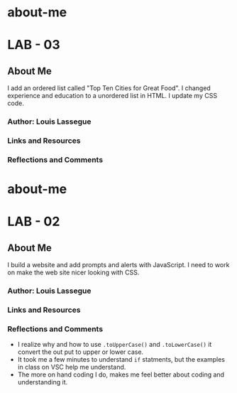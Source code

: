 # about-me

# LAB - 03

## About Me

I add an ordered list called "Top Ten Cities for Great Food". I changed experience and education to a unordered list in HTML.
I update my CSS code.

### Author: Louis Lassegue

### Links and Resources
<!-- * [submission PR](http://xyz.com) -->
<!-- * Any Links you used as reference -->

### Reflections and Comments



# about-me

# LAB - 02

## About Me

I build a website and add prompts and alerts with JavaScript. I need to work on make the web site nicer looking with CSS.

### Author: Louis Lassegue

### Links and Resources
<!-- * [submission PR](http://xyz.com) -->
<!-- * Any Links you used as reference -->

### Reflections and Comments
* I realize why and how to use `.toUpperCase()` and `.toLowerCase()` it convert the out put to upper or lower case.
* It took me a few minutes to understand `if` statments, but the examples in class on VSC help me understand. 
* The more on hand coding I do, makes me feel better about coding and understanding it.


